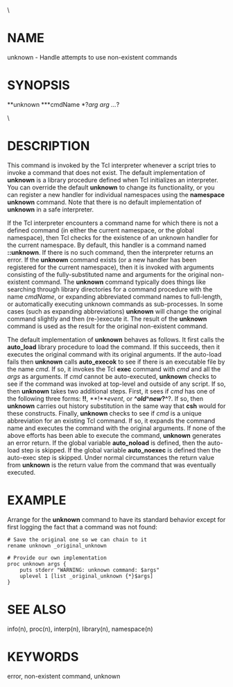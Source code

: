 \

# NAME

unknown - Handle attempts to use non-existent commands

# SYNOPSIS

**unknown ***cmdName *?*arg arg \...*?

\

# DESCRIPTION

This command is invoked by the Tcl interpreter whenever a script tries
to invoke a command that does not exist. The default implementation of
**unknown** is a library procedure defined when Tcl initializes an
interpreter. You can override the default **unknown** to change its
functionality, or you can register a new handler for individual
namespaces using the **namespace unknown** command. Note that there is
no default implementation of **unknown** in a safe interpreter.

If the Tcl interpreter encounters a command name for which there is not
a defined command (in either the current namespace, or the global
namespace), then Tcl checks for the existence of an unknown handler for
the current namespace. By default, this handler is a command named
**::unknown**. If there is no such command, then the interpreter returns
an error. If the **unknown** command exists (or a new handler has been
registered for the current namespace), then it is invoked with arguments
consisting of the fully-substituted name and arguments for the original
non-existent command. The **unknown** command typically does things like
searching through library directories for a command procedure with the
name *cmdName*, or expanding abbreviated command names to full-length,
or automatically executing unknown commands as sub-processes. In some
cases (such as expanding abbreviations) **unknown** will change the
original command slightly and then (re-)execute it. The result of the
**unknown** command is used as the result for the original non-existent
command.

The default implementation of **unknown** behaves as follows. It first
calls the **auto_load** library procedure to load the command. If this
succeeds, then it executes the original command with its original
arguments. If the auto-load fails then **unknown** calls **auto_execok**
to see if there is an executable file by the name *cmd*. If so, it
invokes the Tcl **exec** command with *cmd* and all the *args* as
arguments. If *cmd* cannot be auto-executed, **unknown** checks to see
if the command was invoked at top-level and outside of any script. If
so, then **unknown** takes two additional steps. First, it sees if *cmd*
has one of the following three forms: **!!**, **!***event*, or
**\^***old***\^***new*?**\^**?. If so, then **unknown** carries out
history substitution in the same way that **csh** would for these
constructs. Finally, **unknown** checks to see if *cmd* is a unique
abbreviation for an existing Tcl command. If so, it expands the command
name and executes the command with the original arguments. If none of
the above efforts has been able to execute the command, **unknown**
generates an error return. If the global variable **auto_noload** is
defined, then the auto-load step is skipped. If the global variable
**auto_noexec** is defined then the auto-exec step is skipped. Under
normal circumstances the return value from **unknown** is the return
value from the command that was eventually executed.

# EXAMPLE

Arrange for the **unknown** command to have its standard behavior except
for first logging the fact that a command was not found:

    # Save the original one so we can chain to it
    rename unknown _original_unknown

    # Provide our own implementation
    proc unknown args {
        puts stderr "WARNING: unknown command: $args"
        uplevel 1 [list _original_unknown {*}$args]
    }

# SEE ALSO

info(n), proc(n), interp(n), library(n), namespace(n)

# KEYWORDS

error, non-existent command, unknown
